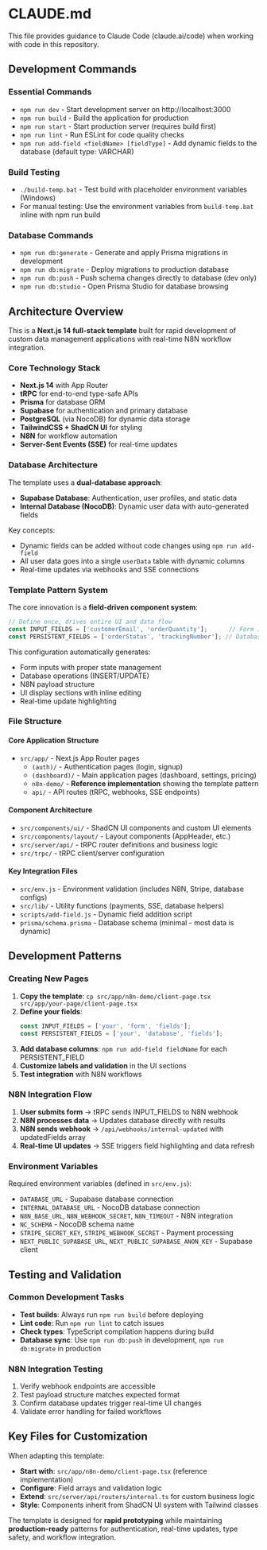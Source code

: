 # CLAUDE.md

This file provides guidance to Claude Code (claude.ai/code) when working with code in this repository.

## Development Commands

### Essential Commands
- `npm run dev` - Start development server on http://localhost:3000
- `npm run build` - Build the application for production
- `npm run start` - Start production server (requires build first)
- `npm run lint` - Run ESLint for code quality checks
- `npm run add-field <fieldName> [fieldType]` - Add dynamic fields to the database (default type: VARCHAR)

### Build Testing
- `./build-temp.bat` - Test build with placeholder environment variables (Windows)
- For manual testing: Use the environment variables from `build-temp.bat` inline with npm run build

### Database Commands
- `npm run db:generate` - Generate and apply Prisma migrations in development
- `npm run db:migrate` - Deploy migrations to production database
- `npm run db:push` - Push schema changes directly to database (dev only)
- `npm run db:studio` - Open Prisma Studio for database browsing

## Architecture Overview

This is a **Next.js 14 full-stack template** built for rapid development of custom data management applications with real-time N8N workflow integration.

### Core Technology Stack
- **Next.js 14** with App Router
- **tRPC** for end-to-end type-safe APIs
- **Prisma** for database ORM
- **Supabase** for authentication and primary database  
- **PostgreSQL** (via NocoDB) for dynamic data storage
- **TailwindCSS + ShadCN UI** for styling
- **N8N** for workflow automation
- **Server-Sent Events (SSE)** for real-time updates

### Database Architecture
The template uses a **dual-database approach**:
- **Supabase Database**: Authentication, user profiles, and static data
- **Internal Database (NocoDB)**: Dynamic user data with auto-generated fields

Key concepts:
- Dynamic fields can be added without code changes using `npm run add-field`
- All user data goes into a single `userData` table with dynamic columns
- Real-time updates via webhooks and SSE connections

### Template Pattern System

The core innovation is a **field-driven component system**:

```typescript
// Define once, drives entire UI and data flow
const INPUT_FIELDS = ['customerEmail', 'orderQuantity'];      // Form inputs → N8N
const PERSISTENT_FIELDS = ['orderStatus', 'trackingNumber']; // Database storage
```

This configuration automatically generates:
- Form inputs with proper state management
- Database operations (INSERT/UPDATE)
- N8N payload structure
- UI display sections with inline editing
- Real-time update highlighting

### File Structure

#### Core Application Structure
- `src/app/` - Next.js App Router pages
  - `(auth)/` - Authentication pages (login, signup)
  - `(dashboard)/` - Main application pages (dashboard, settings, pricing)
  - `n8n-demo/` - **Reference implementation** showing the template pattern
  - `api/` - API routes (tRPC, webhooks, SSE endpoints)

#### Component Architecture
- `src/components/ui/` - ShadCN UI components and custom UI elements
- `src/components/layout/` - Layout components (AppHeader, etc.)
- `src/server/api/` - tRPC router definitions and business logic
- `src/trpc/` - tRPC client/server configuration

#### Key Integration Files
- `src/env.js` - Environment validation (includes N8N, Stripe, database configs)
- `src/lib/` - Utility functions (payments, SSE, database helpers)
- `scripts/add-field.js` - Dynamic field addition script
- `prisma/schema.prisma` - Database schema (minimal - most data is dynamic)

## Development Patterns

### Creating New Pages
1. **Copy the template**: `cp src/app/n8n-demo/client-page.tsx src/app/your-page/client-page.tsx`
2. **Define your fields**:
   ```typescript
   const INPUT_FIELDS = ['your', 'form', 'fields'];
   const PERSISTENT_FIELDS = ['your', 'database', 'fields'];
   ```
3. **Add database columns**: `npm run add-field fieldName` for each PERSISTENT_FIELD
4. **Customize labels and validation** in the UI sections
5. **Test integration** with N8N workflows

### N8N Integration Flow
1. **User submits form** → tRPC sends INPUT_FIELDS to N8N webhook
2. **N8N processes data** → Updates database directly with results
3. **N8N sends webhook** → `/api/webhooks/internal-updated` with updatedFields array
4. **Real-time UI updates** → SSE triggers field highlighting and data refresh

### Environment Variables
Required environment variables (defined in `src/env.js`):
- `DATABASE_URL` - Supabase database connection
- `INTERNAL_DATABASE_URL` - NocoDB database connection
- `N8N_BASE_URL`, `N8N_WEBHOOK_SECRET`, `N8N_TIMEOUT` - N8N integration
- `NC_SCHEMA` - NocoDB schema name
- `STRIPE_SECRET_KEY`, `STRIPE_WEBHOOK_SECRET` - Payment processing
- `NEXT_PUBLIC_SUPABASE_URL`, `NEXT_PUBLIC_SUPABASE_ANON_KEY` - Supabase client

## Testing and Validation

### Common Development Tasks
- **Test builds**: Always run `npm run build` before deploying
- **Lint code**: Run `npm run lint` to catch issues
- **Check types**: TypeScript compilation happens during build
- **Database sync**: Use `npm run db:push` in development, `npm run db:migrate` in production

### N8N Integration Testing
1. Verify webhook endpoints are accessible
2. Test payload structure matches expected format
3. Confirm database updates trigger real-time UI changes
4. Validate error handling for failed workflows

## Key Files for Customization

When adapting this template:
- **Start with**: `src/app/n8n-demo/client-page.tsx` (reference implementation)
- **Configure**: Field arrays and validation logic
- **Extend**: `src/server/api/routers/internal.ts` for custom business logic
- **Style**: Components inherit from ShadCN UI system with Tailwind classes

The template is designed for **rapid prototyping** while maintaining **production-ready** patterns for authentication, real-time updates, type safety, and workflow integration.